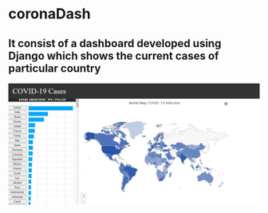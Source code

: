 # coronaDash

## It consist of a dashboard developed using Django which shows the current cases of particular country

![alt text](https://github.com/Rajkapoor393/coronaDash/blob/main/result.JPG?raw=true)
